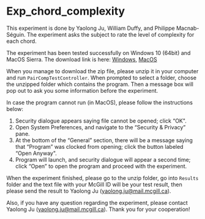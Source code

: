 # Exp_chord_complexity

This experiment is done by Yaolong Ju, William Duffy, and Philippe Macnab-Séguin. The experiment asks the subject to rate the level of complexity for each chord. 

The experiment has been tested successfully on Windows 10 (64bit) and MacOS Sierra. The download link is here: [Windows](https://www.dropbox.com/s/v0jlncydj3o2y5u/Exp_chord_complexity_standalone_WIN64.zip?dl=0), [MacOS](https://www.dropbox.com/s/fchw5xw2ghtf63q/Exp_chord_complexity_standalone_MACOS.zip?dl=0)

When you manage to download the zip file, please unzip it in your computer and run `PairCompTestController`. When prompted to select a folder, choose the unzipped folder which contains the program. Then a message box will pop out to ask you some information before the experiment.

In case the program cannot run (in MacOS), please follow the instructions below:

1. Security dialogue appears saying file cannot be opened; click “OK".
2. Open System Preferences, and navigate to the “Security & Privacy” pane.
3. At the bottom of the “General” section, there will be a message saying that “Program” was clocked from opening; click the button labeled “Open Anyway".
4. Program will launch, and security dialogue will appear a second time; click “Open” to open the program and proceed with the experiment.

When the experiment finished, please go to the unzip folder, go into `Results` folder and the text file with your McGill ID will be your test result, then please send the result to Yaolong Ju (yaolong.ju@mail.mcgill.ca).

Also, if you have any question regarding the experiment, please contact Yaolong Ju (yaolong.ju@mail.mcgill.ca). Thank you for your cooperation! 

